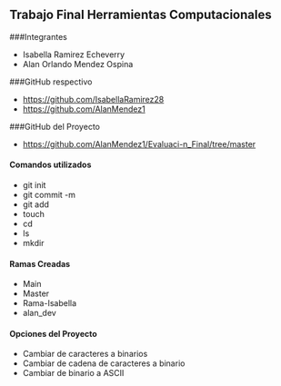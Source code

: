 ## Trabajo Final Herramientas Computacionales
###Integrantes
- Isabella Ramirez Echeverry
- Alan Orlando Mendez Ospina 

###GitHub respectivo
- https://github.com/IsabellaRamirez28
- https://github.com/AlanMendez1

###GitHub del Proyecto
- https://github.com/AlanMendez1/Evaluaci-n_Final/tree/master

#### Comandos utilizados

- git init
- git commit -m
- git add
- touch
- cd
- ls
- mkdir

#### Ramas Creadas
 - Main
 - Master
 - Rama-Isabella
 - alan_dev

#### Opciones del Proyecto
- Cambiar de caracteres a binarios
- Cambiar de cadena de caracteres a binario
- Cambiar de binario a ASCII

